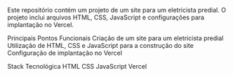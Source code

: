 Este repositório contém um projeto de um site para um eletricista predial. O projeto inclui arquivos HTML, CSS, JavaScript e configurações para implantação no Vercel.

Principais Pontos Funcionais
Criação de um site para um eletricista predial
Utilização de HTML, CSS e JavaScript para a construção do site
Configuração de implantação no Vercel



Stack Tecnológica
HTML
CSS
JavaScript
Vercel
